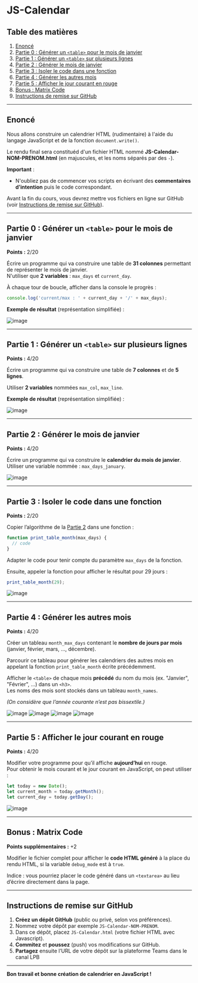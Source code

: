 # JS-Calendar

## Table des matières
1. [Enoncé](#ennonce)  
2. [Partie 0 : Générer un `<table>` pour le mois de janvier](#partie-0--générer-un-table-pour-le-mois-de-janvier)  
3. [Partie 1 : Générer un `<table>` sur plusieurs lignes](#partie-1--générer-un-table-sur-plusieurs-lignes)  
4. [Partie 2 : Générer le mois de janvier](#partie-2--générer-le-mois-de-janvier)  
5. [Partie 3 : Isoler le code dans une fonction](#partie-3--isoler-le-code-dans-une-fonction)  
6. [Partie 4 : Générer les autres mois](#partie-4--générer-les-autres-mois)  
7. [Partie 5 : Afficher le jour courant en rouge](#partie-5--afficher-le-jour-courant-en-rouge)  
8. [Bonus : Matrix Code](#bonus--matrix-code)  
9. [Instructions de remise sur GitHub](#instructions-de-remise-sur-github)

---

## Enoncé
Nous allons construire un calendrier HTML (rudimentaire) à l'aide du langage JavaScript et de la fonction `document.write()`.

Le rendu final sera constituéd d'un fichier HTML nommé **JS-Calendar-NOM-PRENOM.html** (en majuscules, et les noms séparés par des `-`).

**Important** :  
- N'oubliez pas de commencer vos scripts en écrivant des **commentaires d’intention** puis le code correspondant.  

Avant la fin du cours, vous devrez mettre vos fichiers en ligne sur GitHub (voir [Instructions de remise sur GitHub](#instructions-de-remise-sur-github)).

---

## Partie 0 : Générer un `<table>` pour le mois de janvier

**Points :** 2/20

Écrire un programme qui va construire une table de **31 colonnes** permettant de représenter le mois de janvier.  
N'utiliser que **2 variables** : `max_days` et `current_day`.

À chaque tour de boucle, afficher dans la console le progrès :

```js
console.log('current/max : ' + current_day + '/' + max_days);
```

**Exemple de résultat** (représentation simplifiée) :

![image](partie0.png)

---

## Partie 1 : Générer un `<table>` sur plusieurs lignes

**Points :** 4/20

Écrire un programme qui va construire une table de **7 colonnes** et de **5 lignes**.

Utiliser **2 variables** nommées `max_col`, `max_line`.

**Exemple de résultat** (représentation simplifiée) :

![image](partie1.png)

---

## Partie 2 : Générer le mois de janvier

**Points :** 4/20

Écrire un programme qui va construire le **calendrier du mois de janvier**.  
Utiliser une variable nommée : `max_days_january`.

![image](partie2.png)


---

## Partie 3 : Isoler le code dans une fonction

**Points :** 2/20

Copier l’algorithme de la [Partie 2](#partie-2--générer-le-mois-de-janvier) dans une fonction :

```js
function print_table_month(max_days) {
  // code
}
```

Adapter le code pour tenir compte du paramètre `max_days` de la fonction.

Ensuite, appeler la fonction pour afficher le résultat pour 29 jours :

```js
print_table_month(29);
```
![image](partie3.png)

---

## Partie 4 : Générer les autres mois

**Points :** 4/20

Créer un tableau `month_max_days` contenant le **nombre de jours par mois** (janvier, février, mars, …, décembre).

Parcourir ce tableau pour générer les calendriers des autres mois en appelant la fonction `print_table_month` écrite précédemment.

Afficher le `<table>` de chaque mois **précédé** du nom du mois (ex. "Janvier", "Février", …) dans un `<h3>`.  
Les noms des mois sont stockés dans un tableau `month_names`.

*(On considère que l’année courante n’est pas bissextile.)*

![image](partie4-1.png)
![image](partie4-2.png)
![image](partie4-3.png)
![image](partie4-4.png)


---

## Partie 5 : Afficher le jour courant en rouge

**Points :** 4/20

Modifier votre programme pour qu’il affiche **aujourd’hui** en rouge.  
Pour obtenir le mois courant et le jour courant en JavaScript, on peut utiliser :

```js
let today = new Date();                
let current_month = today.getMonth();
let current_day = today.getDay();
```

![image](partie5.png)

---

## Bonus : Matrix Code

**Points supplémentaires :** +2

Modifier le fichier complet pour afficher le **code HTML généré** à la place du rendu HTML, si la variable `debug_mode` est à `true`.

Indice : vous pourriez placer le code généré dans un `<textarea>` au lieu d’écrire directement dans la page.

---

## Instructions de remise sur GitHub

1. **Créez un dépôt GitHub** (public ou privé, selon vos préférences).
2. Nommez votre dépôt par exemple `JS-Calendar-NOM-PRENOM`.
3. Dans ce dépôt, placez `JS-Calendar.html` (votre fichier HTML avec Javascript).
4. **Commitez** et **poussez** (push) vos modifications sur GitHub.
5. **Partagez** ensuite l’URL de votre dépôt sur la plateforme Teams dans le canal LPB

---

**Bon travail et bonne création de calendrier en JavaScript !**